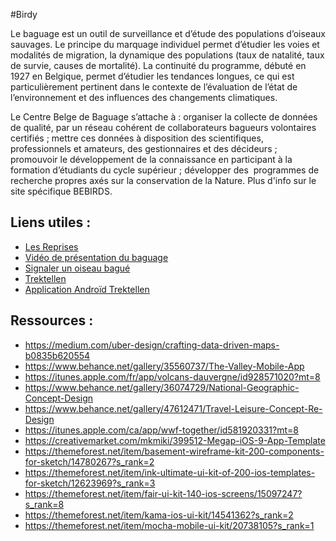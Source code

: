 #Birdy

Le baguage est un outil de surveillance et d’étude des populations d’oiseaux sauvages. Le principe du marquage individuel permet d’étudier les voies et modalités de migration, la dynamique des populations (taux de natalité, taux de survie, causes de mortalité). La continuité du programme, débuté en 1927 en Belgique, permet d’étudier les tendances longues, ce qui est particulièrement pertinent dans le contexte de l’évaluation de l’état de l’environnement et des influences des changements climatiques.

Le Centre Belge de Baguage s’attache à : organiser la collecte de données de qualité, par un réseau cohérent de collaborateurs bagueurs volontaires certifiés ; mettre ces données à disposition des scientifiques, professionnels et amateurs, des gestionnaires et des décideurs ; promouvoir le développement de la connaissance en participant à la formation d’étudiants du cycle supérieur ; développer des  programmes de recherche propres axés sur la conservation de la Nature. Plus d'info sur le site spécifique BEBIRDS.

## Liens utiles :
* [Les Reprises](http://odnature.naturalsciences.be/bebirds/fr/ring-recoveries)
* [Vidéo de présentation du baguage](https://www.youtube.com/watch?v=Mf1goTRvo4s)
* [Signaler un oiseau bagué](http://odnature.naturalsciences.be/bebirds/fr/report-a-ring)
* [Trektellen](http://www.trektellen.nl/?language=french)
* [Application Androïd Trektellen](https://play.google.com/store/apps/details?id=org.trektellen)

## Ressources :
* https://medium.com/uber-design/crafting-data-driven-maps-b0835b620554
* https://www.behance.net/gallery/35560737/The-Valley-Mobile-App
* https://itunes.apple.com/fr/app/volcans-dauvergne/id928571020?mt=8
* https://www.behance.net/gallery/36074729/National-Geographic-Concept-Design
* https://www.behance.net/gallery/47612471/Travel-Leisure-Concept-Re-Design
* https://itunes.apple.com/ca/app/wwf-together/id581920331?mt=8
* https://creativemarket.com/mkmiki/399512-Megap-iOS-9-App-Template
* https://themeforest.net/item/basement-wireframe-kit-200-components-for-sketch/14780267?s_rank=2
* https://themeforest.net/item/ink-ultimate-ui-kit-of-200-ios-templates-for-sketch/12623969?s_rank=3
* https://themeforest.net/item/fair-ui-kit-140-ios-screens/15097247?s_rank=8
* https://themeforest.net/item/kama-ios-ui-kit/14541362?s_rank=2
* https://themeforest.net/item/mocha-mobile-ui-kit/20738105?s_rank=1
